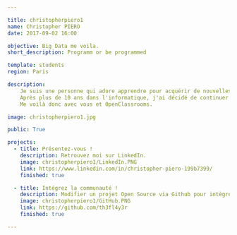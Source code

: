 ```yaml
---

title: christopherpiero1
name: Christopher PIERO
date: 2017-09-02 16:00

objective: Big Data me voila.
short_description: Programm or be programmed

template: students
region: Paris

description:
    Je suis une personne qui adore apprendre pour acquérir de nouvelles compétences.
    Après plus de 10 ans dans l'informatique, j'ai décidé de continuer dans ce sens. 
    Me voilà donc avec vous et OpenClassrooms.

image: christopherpiero1.jpg

public: True

projects:
  - title: Présentez-vous !
    description: Retrouvez moi sur LinkedIn.
    image: christopherpiero1/LinkedIn.PNG
    link: https://www.linkedin.com/in/christopher-piero-199b7399/
    finished: true

  - title: Intégrez la communauté !
    description: Modifier un projet Open Source via Github pour intègrer la communauté OpenClassrooms. 
    image: christopherpiero1/GitHub.PNG
    link: https://github.com/th3fl4y3r
    finished: true

---    
```

